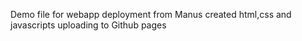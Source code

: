 Demo file for webapp deployment from Manus created html,css and javascripts uploading to Github pages
